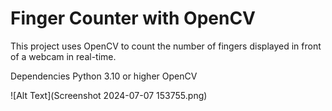 # Finger Counter with OpenCV
This project uses OpenCV to count the number of fingers displayed in front of a webcam in real-time.

Dependencies
Python 3.10 or higher
OpenCV 

![Alt Text](Screenshot 2024-07-07 153755.png)
